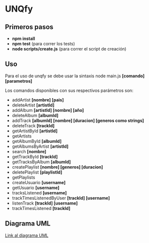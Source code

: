 # UNQfy

## Primeros pasos
* **npm install**
* **npm test** (para correr los tests)
* **node scripts/create.js** (para correr el script de creación)

## Uso
Para el uso de unqfy se debe usar la sintaxis
node main.js **[comando] [parametros]**

Los comandos disponibles con sus respectivos parámetros son:
* addArtist **[nombre] [pais]**
* deleteArtist **[artistId]**
* addAlbum **[artistId] [nombre] [año]**
* deleteAlbum **[albumId]**
* addTrack **[albumId] [nombre] [duracion] [generos como strings]** 
* deleteTrack **[trackId]**
* getArtistById **[artistId]**
* getArtists
* getAlbumById **[albumId]**
* getAlbumsByArtist **[artistId]**
* search **[nombre]**
* getTrackById **[trackId]**
* getTracksByAlbum **[albumId]**
* createPlaylist **[nombre] [generos] [duracion]**
* deletePlaylist **[playlistId]**
* getPlaylists
* createUsuario **[username]**
* getUsuario **[username]**
* tracksListened **[username]**
* trackTimesListenedByUser **[trackId] [username]**
* listenTrack **[trackId] [username]**
* trackTimesListened **[trackId]**

## Diagrama UML
[Link al diagrama UML](https://drive.google.com/file/d/1uwzQhLygGmY4_a6f51_WZdYxhqfI1mBD/view?usp=sharing)
